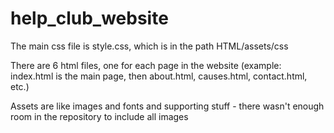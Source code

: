 # help_club_website

The main css file is style.css, which is in the path HTML/assets/css

There are 6 html files, one for each page in the website (example: index.html is the main page, then about.html, causes.html, contact.html, etc.)

Assets are like images and fonts and supporting stuff - there wasn't enough room in the repository to include all images
